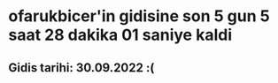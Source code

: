 # ofarukbicer'in gidisine son 5 gun 5 saat 28 dakika 01 saniye kaldi

## Gidis tarihi: 30.09.2022 :(